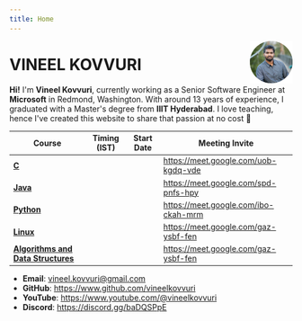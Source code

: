 ```yaml
---
title: Home
---
```


[<img src="./Profile.jpg" style="max-width:15%;min-width:40px;float:right;" alt="Github repo" />](https://github.com/yihui/hugo-xmin)

# VINEEL KOVVURI

**Hi!** I'm **Vineel Kovvuri**, currently working as a Senior Software Engineer at **Microsoft** in Redmond, Washington. With around 13 years of experience, I graduated with a Master's degree from **IIIT Hyderabad**. I love teaching, hence I've created this website to share that passion at no cost :muscle:

| Course                                               | Timing (IST) | Start Date | Meeting Invite                       |
|------------------------------------------------------|--------------|------------|--------------------------------------|
| [**C**](courses/c/)                                  |              |            | https://meet.google.com/uob-kgdq-vde |
| [**Java**](courses/java/)                            |              |            | https://meet.google.com/spd-pnfs-hpy |
| [**Python**](courses/python/)                        |              |            | https://meet.google.com/ibo-ckah-mrm |
| [**Linux**](courses/linux/)                          |              |            | https://meet.google.com/gaz-ysbf-fen |
| [**Algorithms and Data Structures**](courses/linux/) |              |            | https://meet.google.com/gaz-ysbf-fen |


- **Email**: vineel.kovvuri@gmail.com
- **GitHub**: https://www.github.com/vineelkovvuri
- **YouTube**: https://www.youtube.com/@vineelkovvuri
- **Discord**: https://discord.gg/baDQSPpE

[//]: <> (https://gist.github.com/rxaviers/7360908)